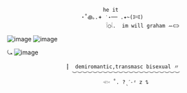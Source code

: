 
                                              
                                   he it        
                            ⋆˚꩜｡.𖥔 ݁ ˖── .✦~(𐂯) 
                                    𓌉◯𓇋.  im will graham ꕀ⊂⊃
![image](https://github.com/user-attachments/assets/0ce15963-99b0-4a14-a7b4-f5d922bdbd73) ![image](https://github.com/user-attachments/assets/e70aae3e-2e2a-4463-bf53-03b9e628cd9a)


                                        
⤿
![image](https://github.com/user-attachments/assets/88105ef0-8c98-44c5-8750-e8d6c3efa28d)

       
                       ┋  demiromantic,transmasc bisexual 〃
                         ︶︶︶︶︶︶︶︶︶︶︶︶︶︶︶︶︶︶︶︶︶
                                   𓆟 ˚. ?ˎˊ˗ᶻ 𝗓 𐰁 





